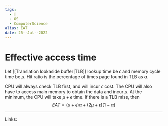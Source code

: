 ```yaml
---
tags:
  - 🌱
  - OS
  - ComputerScience 
alias: EAT
date: 25--Jul--2022
---
```


# Effective access time

Let [[Translation lookaside buffer|TLB]] lookup time be $\epsilon$ and memory cycle time be $\mu$. Hit ratio is the percentage of times page found in TLB as $\alpha$.

CPU will always check TLB first, and will incur $\epsilon$ cost. The CPU will also have to access main memory to obtain the data and incur $\mu$. At the minimum, the CPU will take $\mu + \epsilon$ time. If there is a TLB miss, then 
$$EAT = (\mu + \epsilon)\alpha + (2\mu + \epsilon)(1-\alpha)$$

---
Links: 